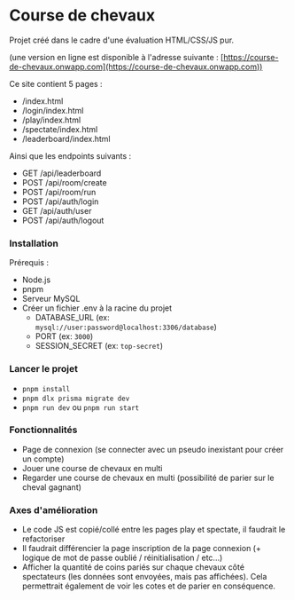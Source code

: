 # Course de chevaux

Projet créé dans le cadre d'une évaluation HTML/CSS/JS pur.

(une version en ligne est disponible à l'adresse suivante : [https://course-de-chevaux.onwapp.com](https://course-de-chevaux.onwapp.com))

Ce site contient 5 pages :

- /index.html
- /login/index.html
- /play/index.html
- /spectate/index.html
- /leaderboard/index.html

Ainsi que les endpoints suivants :

- GET /api/leaderboard
- POST /api/room/create
- POST /api/room/run
- POST /api/auth/login
- GET /api/auth/user
- POST /api/auth/logout

### Installation

Prérequis :
- Node.js
- pnpm
- Serveur MySQL
- Créer un fichier .env à la racine du projet
  - DATABASE_URL (ex: `mysql://user:password@localhost:3306/database`)
  - PORT (ex: `3000`)
  - SESSION_SECRET (ex: `top-secret`)

### Lancer le projet

- `pnpm install`
- `pnpm dlx prisma migrate dev`
- `pnpm run dev` ou `pnpm run start`

### Fonctionnalités

- Page de connexion (se connecter avec un pseudo inexistant pour créer un compte)
- Jouer une course de chevaux en multi
- Regarder une course de chevaux en multi (possibilité de parier sur le cheval gagnant)

### Axes d'amélioration

- Le code JS est copié/collé entre les pages play et spectate, il faudrait le refactoriser
- Il faudrait différencier la page inscription de la page connexion (+ logique de mot de passe oublié / réinitialisation / etc...)
- Afficher la quantité de coins pariés sur chaque chevaux côté spectateurs (les données sont envoyées, mais pas affichées). Cela permettrait également de voir les cotes et de parier en conséquence.

